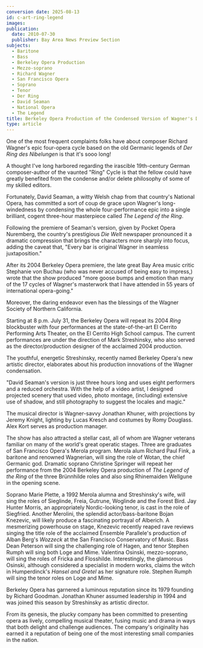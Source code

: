 ```yaml
---
conversion date: 2025-08-13
id: c-art-ring-legend
images:
publication:
  date: 2010-07-30
  publisher: Bay Area News Preview Section
subjects:
  - Baritone
  - Bass
  - Berkeley Opera Production
  - Mezzo-soprano
  - Richard Wagner
  - San Francisco Opera
  - Soprano
  - Tenor
  - Der Ring
  - David Seaman
  - National Opera
  - The Legend
title: Berkeley Opera Production of the Condensed Version of Wagner's Der Ring des Nibelungen
type: article
---
```



One of the most frequent complaints folks have about composer Richard Wagner's epic four-opera cycle based on the old Germanic legends of *Der Ring des Nibelungen* is that it's sooo long!

A thought I've long harbored regarding the irascible 19th-century German composer-author of the vaunted "Ring" Cycle is that the fellow could have greatly benefited from the condense and/or delete philosophy of some of my skilled editors.

Fortunately, David Seaman, a witty Welsh chap from that country's National Opera, has committed a sort of coup de grace upon Wagner's long-windedness by condensing the whole four-performance epic into a single brilliant, cogent three-hour masterpiece called *The Legend of the Ring*.

Following the premiere of Seaman's version, given by Pocket Opera Nuremberg, the country's prestigious *Die Welt* newspaper pronounced it a dramatic compression that brings the characters more sharply into focus, adding the caveat that, "Every bar is original Wagner in seamless juxtaposition."

After its 2004 Berkeley Opera premiere, the late great Bay Area music critic Stephanie von Buchau (who was never accused of being easy to impress,) wrote that the show produced "more goose bumps and emotion than many of the 17 cycles of Wagner's masterwork that I have attended in 55 years of international opera-going."

Moreover, the daring endeavor even has the blessings of the Wagner Society of Northern California.

Starting at 8 p.m. July 31, the Berkeley Opera will repeat its 2004 *Ring* blockbuster with four performances at the state-of-the-art El Cerrito Performing Arts Theater, on the El Cerrito High School campus. The current performances are under the direction of Mark Streshinsky, who also served as the director/production designer of the acclaimed 2004 production.

The youthful, energetic Streshinsky, recently named Berkeley Opera's new artistic director, elaborates about his production innovations of the Wagner condensation.

"David Seaman's version is just three hours long and uses eight performers and a reduced orchestra. With the help of a video artist, I designed projected scenery that used video, photo montage, (including) extensive use of shadow, and still photography to suggest the locales and magic."

The musical director is Wagner-savvy Jonathan Khuner, with projections by Jeremy Knight, lighting by Lucas Kresch and costumes by Romy Douglass. Alex Kort serves as production manager.

The show has also attracted a stellar cast, all of whom are Wagner veterans familiar on many of the world's great operatic stages. Three are graduates of San Francisco Opera's Merola program. Merola alum Richard Paul Fink, a baritone and renowned Wagnerian, will sing the role of Wotan, the chief Germanic god. Dramatic soprano Christine Springer will repeat her performance from the 2004 Berkeley Opera production of *The Legend of the Ring* of the three Brünnhilde roles and also sing Rhinemaiden Wellgune in the opening scene.

Soprano Marie Plette, a 1992 Merola alumna and Streshinsky's wife, will sing the roles of Sieglinde, Freia, Gutrune, Woglinde and the Forest Bird. Jay Hunter Morris, an appropriately Nordic-looking tenor, is cast in the role of Siegfried. Another Merolini, the splendid actor/bass-baritone Bojan Knezevic, will likely produce a fascinating portrayal of Alberich. A mesmerizing powerhouse on stage, Knezevic recently reaped rave reviews singing the title role of the acclaimed Ensemble Parallele's production of Alban Berg's *Wozzeck* at the San Francisco Conservatory of Music. Bass Dean Peterson will sing the challenging role of Hagen, and tenor Stephen Rumph will sing both Loge and Mime. Valentina Osinski, mezzo-soprano, will sing the roles of Fricka and Flosshilde. Interestingly, the glamorous Osinski, although considered a specialist in modern works, claims the witch in Humperdinck's *Hansel and Gretel* as her signature role. Stephen Rumph will sing the tenor roles on Loge and Mime.

Berkeley Opera has garnered a luminous reputation since its 1979 founding by Richard Goodman. Jonathan Khuner assumed leadership in 1994 and was joined this season by Streshinsky as artistic director.

From its genesis, the plucky company has been committed to presenting opera as lively, compelling musical theater, fusing music and drama in ways that both delight and challenge audiences. The company's originality has earned it a reputation of being one of the most interesting small companies in the nation.


